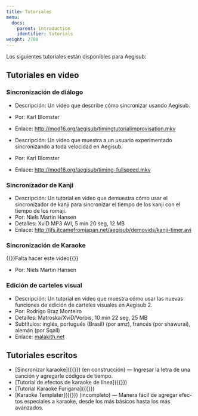```yaml
---
title: Tutoriales
menu:
  docs:
    parent: introduction
    identifier: tutorials
weight: 2700
---
```


Los siguientes tutoriales están disponibles para Aegisub:

## Tutoriales en video

### Sincronización de diálogo

- Descripción: Un video que describe cómo sincronizar usando Aegisub.
- Por: Karl Blomster
- Enlace: <http://mod16.org/aegisub/timingtutorialimprovisation.mkv>

- Descripción: Un video que muestra a un usuario experimentado sincronizando a toda velocidad en Aegisub.
- Por: Karl Blomster
- Enlace: <http://mod16.org/aegisub/timing-fullspeed.mkv>

### Sincronizador de Kanji

- Descripción: Un tutorial en video que demuestra cómo usar el sincronizador de kanji para sincronizar el tiempo de los kanji con el tiempo de los romaji.
- Por: Niels Martin Hansen
- Detalles: XviD MP3 AVI, 5 min 20 seg, 12 MB
- Enlace: <http://jfs.itcamefromjapan.net/aegisub/demovids/kanji-timer.avi>

### Sincronización de Karaoke

{{<todo>}}Falta hacer este video{{</todo>}}

- Por: Niels Martin Hansen

### Edición de carteles visual

- Descripción: Un tutorial en video que muestra cómo usar las nuevas funciones de edición de carteles visuales en Aegisub 2.
- Por: Rodrigo Braz Monteiro
- Detalles: Matroska/XviD/Vorbis, 10 min 22 seg, 25 MB
- Subtítulos: inglés, portugués (Brasil) (por amz), francés (por shawurai), alemán (por Sqall)
- Enlace: [malakith.net](http://www.malakith.net/amz/blah/screencast/%5bAegisub%5d_Visual_Typesetting_Tutorial_%5b8B24834E%5d.mkv)

## Tutoriales escritos

- [Sincronizar karaoke]({{<relref path="Karaoke_Timing_Tutorial" lang="en">}}) (en construcción) — Ingresar la letra de una canción y agregarle códigos de tiempo.
- [Tutorial de efectos de karaoke de línea]({{<relref path="Karaoke_inline-fx" lang="en">}})
- [Tutorial Karaoke Furigana]({{<relref path="Furigana_karaoke" lang="en">}})
- [Karaoke Templater]({{<relref path="Automation/Karaoke_Templater" lang="en">}}) (incompleto) — Manera fácil de agregar efectos especiales a karaoke, desde los más básicos hasta los más avanzados.

